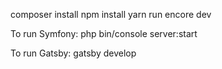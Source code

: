 composer install
npm install
yarn run encore dev

To run Symfony:
php bin/console server:start

To run Gatsby:
gatsby develop